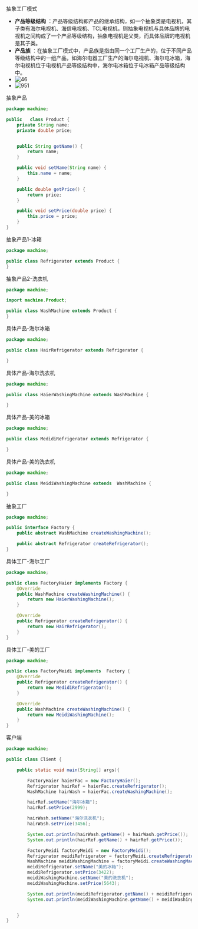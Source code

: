 抽象工厂模式

- **产品等级结构** ：产品等级结构即产品的继承结构，如一个抽象类是电视机，其子类有海尔电视机、海信电视机、TCL电视机，则抽象电视机与具体品牌的电视机之间构成了一个产品等级结构，抽象电视机是父类，而具体品牌的电视机是其子类。
- **产品族** ：在抽象工厂模式中，产品族是指由同一个工厂生产的，位于不同产品等级结构中的一组产品，如海尔电器工厂生产的海尔电视机、海尔电冰箱，海尔电视机位于电视机产品等级结构中，海尔电冰箱位于电冰箱产品等级结构中。
- ![46](https://ws3.sinaimg.cn/large/005LymWFgy1g3ox24yztjj30vz0d8756.jpg)
- ![951](https://wx1.sinaimg.cn/large/005LymWFgy1g3ox1aal7mj30ji0dmaej.jpg)

抽象产品

```java
package machine;

public   class Product {
    private String name;
    private double price;


    public String getName() {
        return name;
    }

    public void setName(String name) {
        this.name = name;
    }

    public double getPrice() {
        return price;
    }

    public void setPrice(double price) {
        this.price = price;
    }
}
```

抽象产品1-冰箱

```java
package machine;

public class Refrigerator extends Product {
}
```

抽象产品2-洗衣机

```java
package machine;

import machine.Product;

public class WashMachine extends Product {
}
```

具体产品-海尔冰箱

```java
package machine;

public class HairRefrigerator extends Refrigerator {

}
```

具体产品-海尔洗衣机

```java
package machine;

public class HaierWashingMachine extends WashMachine {

}
```

具体产品-美的冰箱

```java
package machine;

public class MedidiRefrigerator extends Refrigerator {

}
```

具体产品-美的洗衣机

```java
package machine;

public class MeidiWashingMachine extends  WashMachine {

}
```

抽象工厂

```java
package machine;

public interface Factory {
    public abstract WashMachine createWashingMachine();

    public abstract Refrigerator createRefrigerator();
}
```

具体工厂-海尔工厂

```java
package machine;

public class FactoryHaier implements Factory {
    @Override
    public WashMachine createWashingMachine() {
        return new HaierWashingMachine();
    }

    @Override
    public Refrigerator createRefrigerator() {
        return new HairRefrigerator();
    }
}
```

具体工厂-美的工厂

```java
package machine;

public class FactoryMeidi implements  Factory {
    @Override
    public Refrigerator createRefrigerator() {
        return new MedidiRefrigerator();
    }

    @Override
    public WashMachine createWashingMachine() {
        return new MeidiWashingMachine();
    }
}
```

客户端

```java
package machine;

public class Client {

    public static void main(String[] args){

        FactoryHaier haierFac = new FactoryHaier();
        Refrigerator hairRef = haierFac.createRefrigerator();
        WashMachine hairWash = haierFac.createWashingMachine();

        hairRef.setName("海尔冰箱");
        hairRef.setPrice(2999);

        hairWash.setName("海尔洗衣机");
        hairWash.setPrice(3456);

        System.out.println(hairWash.getName() + hairWash.getPrice());
        System.out.println(hairRef.getName() + hairRef.getPrice());

        FactoryMeidi factoryMeidi = new FactoryMeidi();
        Refrigerator meidiRefrigerator = factoryMeidi.createRefrigerator();
        WashMachine meidiWashingMachine = factoryMeidi.createWashingMachine();
        meidiRefrigerator.setName("美的冰箱");
        meidiRefrigerator.setPrice(3422);
        meidiWashingMachine.setName("美的洗衣机");
        meidiWashingMachine.setPrice(5643);

        System.out.println(meidiRefrigerator.getName() + meidiRefrigerator.getPrice());
        System.out.println(meidiWashingMachine.getName() + meidiWashingMachine.getPrice());


    }
}

```